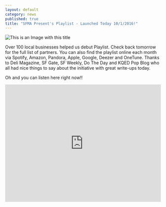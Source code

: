 ```yaml
---
layout: default
category: news
published: true
title: "SFMA Present's Playlist - Launched Today 10/1/2016!"
---
```

![This is an Image with this title](https://goodwerks.files.wordpress.com/2015/08/window2.jpg)

Over 100 local businesses helped us debut Playlist. Check back tomorrow for the full list of partners. You can also find the playlist online each month via Spotify, Amazon, Pandora, Apple, Google, Deezer and OneTune. Thanks to Deli Magazine, SF Gate, SF Weekly, Do The Day and KQED Pop Blog who all had nice things to say about the initiative with great write-ups today.

Oh and you can listen here right now!!



<iframe src="https://embed.spotify.com/?uri=spotify%3Auser%3Ajoebarham%3Aplaylist%3A0ULuVmaj8F9ut1dA0ys88S" width="100%" height="380" frameborder="0" allowtransparency="true"></iframe>